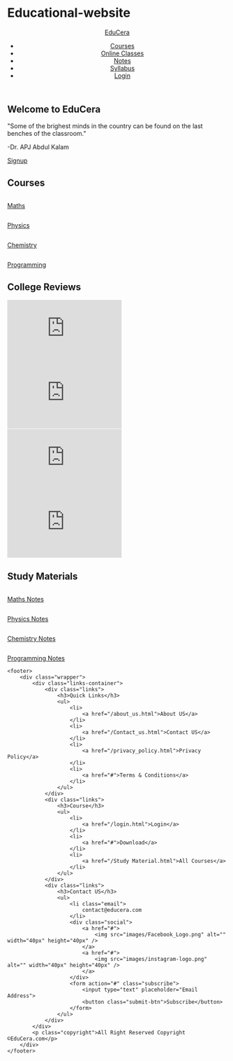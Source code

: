 # Educational-website
<!DOCTYPE html>
<html lang="en">

<head>
    <meta charset="UTF-8">
    <meta http-equiv="X-UA-Compatible" content="IE=edge">
    <meta name="viewport" content="width=device-width, initial-scale=1.0">
    <title>Document</title>
    <!-- fonts -->
    <link rel="preconnect" href="https://fonts.googleapis.com">
    <link rel="preconnect" href="https://fonts.gstatic.com" crossorigin>
    <link href="https://fonts.googleapis.com/css2?family=Poppins:wght@400;700&family=Raleway:wght@300;900&display=swap"
        rel="stylesheet">
        <!-- css -->
    <link rel="stylesheet" href="style.css">
</head>

<body>
    <header>
        <div class="wrapper">
            <nav>
                <div>
                    <div class="logo">
                        <a href="/index.html">EduCera</a>
                    </div>
                </div>
                <div class="nav-menu">
                    <ul>
                        <li>
                            <a href="/Study Material.html">Courses</a>
                        </li>
                        <li>
                            <a href="/Online_Class.html">Online Classes</a>
                        </li>
                        <li>
                            <a href="/notes.html">Notes</a>
                        </li>
                        <li>
                            <a href="/syllabus.html">Syllabus</a>
                        </li>
                        <li>
                            <a href="/login.html" class="btn dark">Login</a>
                        </li>
                    </ul>
                </div>
            </nav>
        </div>
    </header>
    <!-- header section ends here -->
    <section class="intro">
        <div class="wrapper">
            <div class="main">
                <div class="left">
                    <h1>Welcome to EduCera</h1>
                    <p>
                        "Some of the brighest minds in the country can be found on the last benches of the classroom."
                    </p>
                    <p class="credit">-Dr. APJ Abdul Kalam</p>
                    <a href="/signup.html" class="btn light">Signup</a>
                </div>
                <div class="right">
                    <img src="/images/books.jpeg" alt="" class="course-image"/>
                </div>
            </div>
        </div>
    </section>
    <section class="courses">
        <div class="wrapper">
            <div>
                <h1 id="courselink">Courses</h1>
            </div>
            <div class="images-front">
                <a href="/Study Material.html"><img src="/images/maths course.jpg" alt="" class="course-image"/>
                    <p class="btn dark">Maths</p>
                </a>
                <a href="/Study Material.html"><img src="/images/physics course.png" alt="" class="course-image"/>
                    <p class="btn dark">Physics</p>
                </a>
                <a href="/Study Material.html"><img src="/images/chemistry course.jpg" alt="" class="course-image"/>
                    <p class="btn dark">Chemistry</p>
                </a>
                <a href="/Study Material.html"><img src="/images/best-online-coding-courses.webp" alt="" class="course-image"/>
                    <p class="btn dark">Programming</p>
                </a>
            </div>
        </div>
    </section>
    <section class="Reviews">
        <div class="wrapper">
            <div id="reviewlink">
                <h1>College Reviews</h1>
            </div>
            <div class="college-reviews">
                <iframe width="261.85" height="147.29" src="https://www.youtube.com/embed/GPRVlA6jIHI" title="YouTube video player" frameborder="0" allow="accelerometer; autoplay; clipboard-write; encrypted-media; gyroscope; picture-in-picture" allowfullscreen class="videos-4"></iframe>
                <iframe width="261.85" height="147.29" src="https://www.youtube.com/embed/5H7N5cSG2_E" title="YouTube video player" frameborder="0" allow="accelerometer; autoplay; clipboard-write; encrypted-media; gyroscope; picture-in-picture" allowfullscreen class="videos-4"></iframe>
                <iframe width="261.85" height="147.29" src="https://www.youtube.com/embed/kFePe3iPKFI" title="YouTube video player" frameborder="0" allow="accelerometer; autoplay; clipboard-write; encrypted-media; gyroscope; picture-in-picture" allowfullscreen class="videos-4"></iframe>
                <iframe width="261.85" height="147.29" src="https://www.youtube.com/embed/DGSljRsf-S8" title="YouTube video player" frameborder="0" allow="accelerometer; autoplay; clipboard-write; encrypted-media; gyroscope; picture-in-picture" allowfullscreen class="videos-4"></iframe>
            </div>
        </div>
    </section>
    <section class="study materials">
        <div class="wrapper">
            <div id="Study Material">
                <h1>Study Materials</h1>
            </div>
            <div class="images-front">
                <a href="/notes.html"><img src="/images/maths.jpg" alt="" class="course-image notes"/>
                    <p class="btn dark">Maths Notes</p>
                </a>
                <a href="/notes.html"><img src="/images/Blog-Image-30.jpg" alt="" class="course-image notes"/>
                    <p class="btn dark">Physics Notes</p>
                </a>
                <a href="/notes.html"><img src="/images/chemistry.jpg" alt="" class="course-image notes"/>
                    <p class="btn dark">Chemistry Notes</p>
                </a>
                <a href="/notes.html"><img src="/images/program.png" alt="" class="course-image notes"/>
                    <p class="btn dark">Programming Notes</p>
                </a>
            </div>
        </div>
    </section>
    <!-- body ends her -->

    <footer>
        <div class="wrapper">
            <div class="links-container">
                <div class="links">
                    <h3>Quick Links</h3>
                    <ul>
                        <li>
                            <a href="/about_us.html">About US</a>
                        </li>
                        <li>
                            <a href="/Contact_us.html">Contact US</a>
                        </li>
                        <li>
                            <a href="/privacy_policy.html">Privacy Policy</a>
                        </li>
                        <li>
                            <a href="#">Terms & Conditions</a>
                        </li>
                    </ul>
                </div>
                <div class="links">
                    <h3>Course</h3>
                    <ul>
                        <li>
                            <a href="/login.html">Login</a>
                        </li>
                        <li>
                            <a href="#">Download</a>
                        </li>
                        <li>
                            <a href="/Study Material.html">All Courses</a>
                        </li>
                    </ul>
                </div>
                <div class="links">
                    <h3>Contact US</h3>
                    <ul>
                        <li class="email">
                            contact@educera.com
                        </li>
                        <div class="social">
                            <a href="#">
                                <img src="images/Facebook_Logo.png" alt="" width="40px" height="40px" />
                            </a>
                            <a href="#">
                                <img src="images/instagram-logo.png" alt="" width="40px" height="40px" />
                            </a>
                        </div>
                        <form action="#" class="subscribe">
                            <input type="text" placeholder="Email Address">
                            <button class="submit-btn">Subscribe</button>
                        </form>
                    </ul>
                </div>
            </div>
            <p class="copyright">All Right Reserved Copyright ©EduCera.com</p>
        </div>
    </footer>

</body>

</html>
